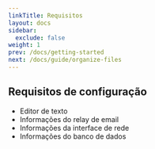 ```yaml
---
linkTitle: Requisitos
layout: docs
sidebar:
  exclude: false
weight: 1
prev: /docs/getting-started
next: /docs/guide/organize-files
---
```

## Requisitos de configuração

- Editor de texto
- Informações do relay de email
- Informações da interface de rede
- Informações do banco de dados